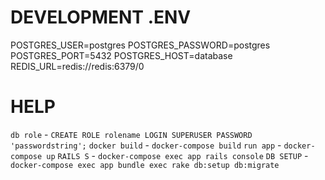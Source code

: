 # DEVELOPMENT .ENV
POSTGRES_USER=postgres
POSTGRES_PASSWORD=postgres
POSTGRES_PORT=5432
POSTGRES_HOST=database
REDIS_URL=redis://redis:6379/0

# HELP
`db role` - `CREATE ROLE rolename LOGIN SUPERUSER PASSWORD 'passwordstring';`
`docker build` - `docker-compose build`
`run app` - `docker-compose up`
`RAILS S` - `docker-compose exec app rails console`
`DB SETUP` - `docker-compose exec app bundle exec rake db:setup db:migrate`